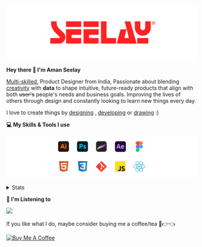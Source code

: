 [![banner](./images/seelay.svg)](https://www.seelay.in)

**Hey there 👋 I'm Aman Seelay**

[Multi-skilled](https://www.seelay.in/#skills), Product Designer from India, Passionate about blending [creativity](https://illustrations.seelay.in) with <b>data</b> to shape intuitive, future-ready products that align with both <s>user's</s> people's needs and business goals. Improving the lives of others through design and constantly looking to learn new things every day.

I love to create things by [designing](https://www.seelay.in/#work) , [developing](https://www.seelay.in/#projects) or [drawing](https://art.seelay.in) :)

**💻 My Skills & Tools I use**

[![banner](./images/skills&tools.svg)](https://www.seelay.in/about)

<details>
  <summary>Stats</summary>

---

<!--START_SECTION:waka-->
![Profile Views](http://img.shields.io/badge/Profile%20Views-2-blue)

**🐱 My GitHub Data** 

> 📦 713.1 kB Used in GitHub's Storage 
 > 
> 🏆 661 Contributions in the Year 2025
 > 
> 💼 Opted to Hire
 > 
> 📜 1 Public Repository 
 > 
> 🔑 26 Private Repository 
 > 
**I'm a Night 🦉** 

```text
🌞 Morning                422 commits         ████░░░░░░░░░░░░░░░░░░░░░   14.42 % 
🌆 Daytime                360 commits         ███░░░░░░░░░░░░░░░░░░░░░░   12.30 % 
🌃 Evening                862 commits         ███████░░░░░░░░░░░░░░░░░░   29.46 % 
🌙 Night                  1282 commits        ███████████░░░░░░░░░░░░░░   43.81 % 
```
📅 **I'm Most Productive on Sunday** 

```text
Monday                   307 commits         ███░░░░░░░░░░░░░░░░░░░░░░   10.49 % 
Tuesday                  464 commits         ████░░░░░░░░░░░░░░░░░░░░░   15.86 % 
Wednesday                419 commits         ████░░░░░░░░░░░░░░░░░░░░░   14.32 % 
Thursday                 431 commits         ████░░░░░░░░░░░░░░░░░░░░░   14.73 % 
Friday                   409 commits         ███░░░░░░░░░░░░░░░░░░░░░░   13.98 % 
Saturday                 353 commits         ███░░░░░░░░░░░░░░░░░░░░░░   12.06 % 
Sunday                   543 commits         █████░░░░░░░░░░░░░░░░░░░░   18.56 % 
```


📊 **This Week I Spent My Time On** 

```text
🕑︎ Time Zone: Asia/Kolkata

💬 Programming Languages: 
Other                    16 hrs 16 mins      ██████████████████░░░░░░░   73.14 % 
Astro                    3 hrs 28 mins       ████░░░░░░░░░░░░░░░░░░░░░   15.60 % 
TypeScript               1 hr 30 mins        ██░░░░░░░░░░░░░░░░░░░░░░░   06.77 % 
Image (svg)              25 mins             ░░░░░░░░░░░░░░░░░░░░░░░░░   01.92 % 
MDX                      13 mins             ░░░░░░░░░░░░░░░░░░░░░░░░░   00.98 % 

🔥 Editors: 
Chrome                   14 hrs 39 mins      ████████████████░░░░░░░░░   65.88 % 
Cursor                   5 hrs 48 mins       ███████░░░░░░░░░░░░░░░░░░   26.09 % 
Edge                     1 hr 45 mins        ██░░░░░░░░░░░░░░░░░░░░░░░   07.94 % 
VS Code                  1 min               ░░░░░░░░░░░░░░░░░░░░░░░░░   00.09 % 

💻 Operating System: 
Windows                  22 hrs 14 mins      █████████████████████████   100.00 % 
```

**I Mostly Code in JavaScript** 

```text
JavaScript               17 repos            ███████████████░░░░░░░░░░   60.71 % 
HTML                     4 repos             ████░░░░░░░░░░░░░░░░░░░░░   14.29 % 
TypeScript               4 repos             ████░░░░░░░░░░░░░░░░░░░░░   14.29 % 
Java                     2 repos             ██░░░░░░░░░░░░░░░░░░░░░░░   07.14 % 
Astro                    1 repo              █░░░░░░░░░░░░░░░░░░░░░░░░   03.57 % 
```




 Last Updated on 18/05/2025 06:49:47 UTC
<!--END_SECTION:waka-->

---

 </details>

**🎵 I'm Listening to**

<object data="https://now-play.vercel.app/api/generate?uid=7a17a86e-d6b7-43b5-8d9c-1d6dae42a779" >

  <img src="https://now-play.vercel.app/api/generate?uid=7a17a86e-d6b7-43b5-8d9c-1d6dae42a779" />

</object>

If you like what I do, maybe consider buying me a coffee/tea 🥺👉👈

<a href="https://www.buymeacoffee.com/seelay" target="_blank"><img src="https://cdn.buymeacoffee.com/buttons/v2/default-red.png" alt="Buy Me A Coffee" width="150" ></a>
